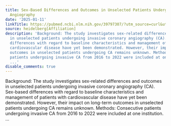 ```yaml
---
title: Sex-Based Differences and Outcomes in Unselected Patients Undergoing Coronary
  Angiography
date: '2025-01-11'
linkTitle: https://pubmed.ncbi.nlm.nih.gov/39797307/?utm_source=curl&utm_medium=rss&utm_campaign=pubmed-2&utm_content=1FakS-2QOkCT8HsMOQP1bCRQ4YzyumYOmxmF0moLsQ3dFB1E9V&fc=20220326224207&ff=20250111170808&v=2.18.0.post9+e462414
source: heidelberg[Affiliation]
description: 'Background: The study investigates sex-related differences and outcomes
  in unselected patients undergoing invasive coronary angiography (CA). Sex-based
  differences with regard to baseline characteristics and management of patients with
  cardiovascular disease have yet been demonstrated. However, their impact on long-term
  outcomes in unselected patients undergoing CA remains unknown. Methods: Consecutive
  patients undergoing invasive CA from 2016 to 2022 were included at one institution.
  ...'
disable_comments: true
---
```

Background: The study investigates sex-related differences and outcomes in unselected patients undergoing invasive coronary angiography (CA). Sex-based differences with regard to baseline characteristics and management of patients with cardiovascular disease have yet been demonstrated. However, their impact on long-term outcomes in unselected patients undergoing CA remains unknown. Methods: Consecutive patients undergoing invasive CA from 2016 to 2022 were included at one institution. ...